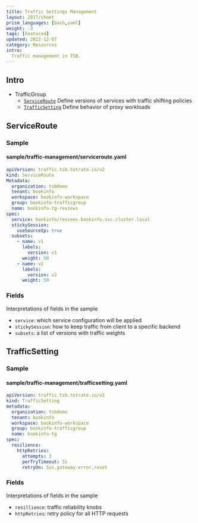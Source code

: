 ```yaml
---
title: Traffic Settings Management
layout: 2017/sheet
prism_languages: [bash,yaml]
weight: -3
tags: [Featured]
updated: 2022-12-07
category: Resources
intro: 
  Traffic management in TSB.
---
```


## Intro

- TrafficGroup
  - [`ServiceRoute`](#serviceroute) Define versions of services with traffic shifting policies
  - [`TrafficSetting`](#trafficsetting) Define behavior of proxy workloads

## ServiceRoute

### Sample

#### sample/traffic-management/serviceroute.yaml

```yaml
apiVersion: traffic.tsb.tetrate.io/v2
kind: ServiceRoute
Metadata:
  organization: tsbdemo
  tenant: bookinfo
  workspace: bookinfo-workspace
  group: bookinfo-trafficgroup
  name: bookinfo-tg-reviews
spec:
  service: bookinfo/reviews.bookinfo.svc.cluster.local
  stickySession:
    useSourceIp: true
  subsets:
    - name: v1
      labels:
        version: v1
      weight: 50
    - name: v2
      labels:
        version: v2
      weight: 50
```
### Fields

Interpretations of fields in the sample
- `service`: which service configuration will be applied
- `stickySession`: how to keep traffic from client to a specific backend
- `subsets`: a list of versions with traffic weights

## TrafficSetting

### Sample

#### sample/traffic-management/trafficsetting.yaml

```yaml
apiVersion: traffic.tsb.tetrate.io/v2
kind: TrafficSetting
metadata:
  organization: tsbdemo
  tenant: bookinfo
  workspace: bookinfo-workspace
  group: bookinfo-trafficgroup
  name: bookinfo-tg
spec:
  resilience:
    httpRetries:
      attempts: 3
      perTryTimeout: 3s
      retryOn: 5xx,gateway-error,reset
```

### Fields

Interpretations of fields in the sample
- `resillience`: traffic reliability knobs 
- `httpRetries`: retry policy for all HTTP requests